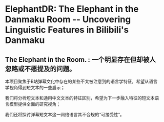 # ElephantDR: The Elephant in the Danmaku Room -- Uncovering Linguistic Features in Bilibili's Danmaku

## The Elephant in the Room. : 一个明显存在但却被人忽略或不愿提及的问题。

本项目聚焦于B站弹幕文化中存在的某些不太被注意到的语言学特征，希望从语言学视角得到短文本的一些启示；

我们将分析短文本和通用中文文本的特征区别，希望为下一步融入特征的短文本语言模型提供全面的研究视角；

我们还将探讨弹幕短文本这一网络语言其不合规的“可接受性”。
